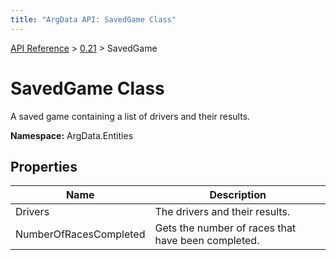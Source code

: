 ```yaml
---
title: "ArgData API: SavedGame Class"
---
```


[API Reference](/argdata/api/) &gt; [0.21](/argdata/api/0.21/) &gt; SavedGame

# SavedGame Class

A saved game containing a list of drivers and their results.

**Namespace:** ArgData.Entities

## Properties

<table class="table table-bordered table-striped ">
<thead>
  <tr>
    <th>Name</th>
    <th>Description</th>
  </tr>
</thead>
<tbody>
  <tr>
    <td>Drivers</td>
    <td>The drivers and their results.</td>
  </tr>
  <tr>
    <td>NumberOfRacesCompleted</td>
    <td>Gets the number of races that have been completed.</td>
  </tr>
</tbody>
</table>


